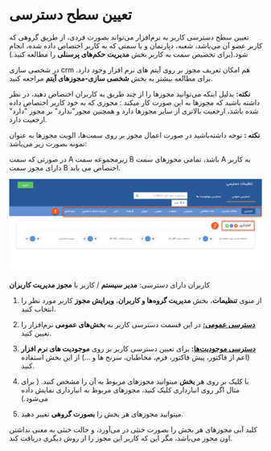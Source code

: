 ﻿
# تعیین سطح دسترسی 

تعیین سطح دسترسی کاربر به نرم‌افزار می‌تواند بصورت فردی، از طریق گروهی که کاربر عضو آن می‌باشد، شعبه، دپارتمان و یا سمتی که به کاربر اختصاص داده شده، انجام شود.(برای تخصیص سمت به کاربر بخش **مدیریت حکم‌های پرسنلی** را مطالعه کنید.)

در شخصی سازی crm  هم امکان تعریف مجوز بر روی آیتم های نرم افزار وجود دارد. برای مطالعه بیشتر به بخش **شخصی سازی-مجوزهای آیتم** مراجعه کنید.

**نکته:** بدلیل اینکه می‌توانید  مجوزها را از چند طریق به کاربران اختصاص دهید، در نظر داشته باشید که  مجوزها به این صورت کار میکند : مجوزی که به خود کاربر اختصاص داده شده باشد، ارجعیت بالاتری از سایر مجوزها دارد و  همچنین مجور"ندارد" بر مجوز "دارد" ارجعیت دارد.

**نکته :** توجه داشته‌باشید در صورت اعمال مجوز بر روی سمت‌ها، الویت مجوزها به عنوان نمونه بصورت زیر می‌باشد:

 در صورتی که سمت A  زیرمجموعه سمت B باشد، تمامی مجوزهای سمت A به کاربر دارای مجوز سمت B اختصاص می یابد.

![](permission1.png)



کاربران دارای دسترسی: **مدیر سیستم** / کاربر با **مجوز مدیریت کاربران** 

1) از منوی **تنظیمات**، بخش **مدیریت گروه‌ها و کاربران**، **ویرایش مجوز** کاربر مورد نظر را انتخاب کنید.

2) **[دسترسی عمومی:](%D8%AA%D8%B9%DB%8C%DB%8C%D9%86%20%D9%85%D8%AC%D9%88%D8%B2%D9%87%D8%A7%DB%8C%20%D8%B9%D9%85%D9%88%D9%85%DB%8C.md)** در این قسمت دسترسی‌ کاربر به **بخش‌های عمومی** نرم‌افزار را تعیین کنید.

3) **[دسترسی موجودیت‌ها](%D8%AA%D8%B9%DB%8C%DB%8C%D9%86%20%D9%85%D8%AC%D9%88%D8%B2%D9%87%D8%A7%DB%8C%20%D9%85%D9%88%D8%AC%D9%88%D8%AF%DB%8C%D8%AA%E2%80%8C%D9%87%D8%A7.md):** برای تعیین دسترسی کاربر بر روی **موجودیت های نرم افزار** (اعم از فاکتور، پیش فاکتور، فرم، مخاطبان، سرنخ ها و ...)  از این بخش استفاده کنید.

4)	با کلیک بر روی هر **بخش** میتوانید مجوزهای مربوط به آن را مشخص کنید. ( برای مثال اگر روی انبارداری کلیک کنید، مجوزهای مربوط به انبارداری نمایش داده می‌شود.)

5) میتوانید مجوزهای هر بخش را **بصورت گروهی** تغییر دهید.

کلید آبی مجوزهای هر بخش را بصورت خنثی در می‌آورد، و حالت خنثی به معنی نداشتن اون مجوز می‌باشد، مگر این که کاربر این مجوز را از روش دیگری دریافت کند.
